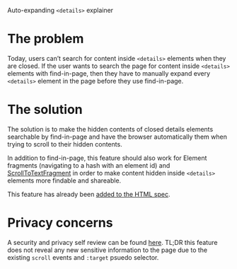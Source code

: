 Auto-expanding `<details>` explainer

# The problem

Today, users can’t search for content inside `<details>` elements when they are closed. If the user wants to search the page for content inside `<details>` elements with find-in-page, then they have to manually expand every `<details>` element in the page before they use find-in-page.

# The solution

The solution is to make the hidden contents of closed details elements searchable by find-in-page and have the browser  automatically them when trying to scroll to their hidden contents.

In addition to find-in-page, this feature should also work for Element fragments (navigating to a hash with an element id) and [ScrollToTextFragment](https://github.com/WICG/scroll-to-text-fragment/issues/173) in order to make content hidden inside `<details>` elements more findable and shareable.

This feature has already been [added to the HTML spec](https://github.com/whatwg/html/pull/6466).

# Privacy concerns

A security and privacy self review can be found [here](/privacy-assessments/auto-expanding-details-privacy.md). TL;DR this feature does not reveal any new sensitive information to the page due to the existing `scroll` events and `:target` psuedo selector.
